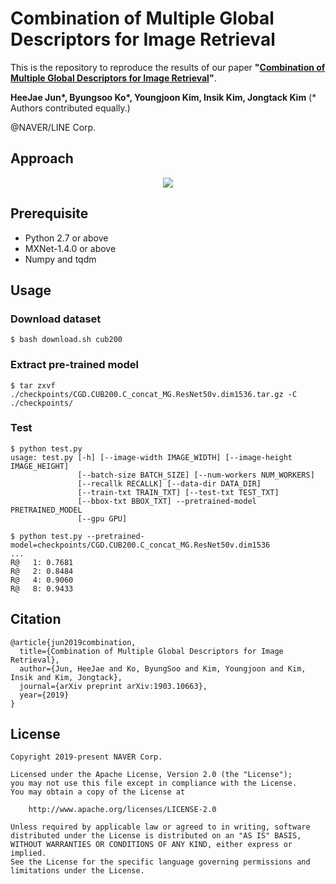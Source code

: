# Combination of Multiple Global Descriptors for Image Retrieval

This is the repository to reproduce the results of our paper **"[Combination of Multiple Global Descriptors for Image Retrieval](https://arxiv.org/abs/1903.10663)"**.

**HeeJae Jun\*, Byungsoo Ko\*, Youngjoon Kim, Insik Kim, Jongtack Kim** (* Authors contributed equally.)

@NAVER/LINE Corp.

## Approach

<div align="center">
  <img src="figures/architecture.png">
</div>

## Prerequisite

* Python 2.7 or above
* MXNet-1.4.0 or above
* Numpy and tqdm


## Usage

### Download dataset

```console
$ bash download.sh cub200
```


### Extract pre-trained model

```console
$ tar zxvf ./checkpoints/CGD.CUB200.C_concat_MG.ResNet50v.dim1536.tar.gz -C ./checkpoints/
```


### Test

```console
$ python test.py
usage: test.py [-h] [--image-width IMAGE_WIDTH] [--image-height IMAGE_HEIGHT]
               [--batch-size BATCH_SIZE] [--num-workers NUM_WORKERS]
               [--recallk RECALLK] [--data-dir DATA_DIR]
               [--train-txt TRAIN_TXT] [--test-txt TEST_TXT]
               [--bbox-txt BBOX_TXT] --pretrained-model PRETRAINED_MODEL
               [--gpu GPU]
```

```console
$ python test.py --pretrained-model=checkpoints/CGD.CUB200.C_concat_MG.ResNet50v.dim1536
...
R@   1: 0.7681
R@   2: 0.8484
R@   4: 0.9060
R@   8: 0.9433
```


## Citation

```
@article{jun2019combination,
  title={Combination of Multiple Global Descriptors for Image Retrieval},
  author={Jun, HeeJae and Ko, ByungSoo and Kim, Youngjoon and Kim, Insik and Kim, Jongtack},
  journal={arXiv preprint arXiv:1903.10663},
  year={2019}
}
```

## License

```
Copyright 2019-present NAVER Corp.

Licensed under the Apache License, Version 2.0 (the "License");
you may not use this file except in compliance with the License.
You may obtain a copy of the License at

    http://www.apache.org/licenses/LICENSE-2.0

Unless required by applicable law or agreed to in writing, software
distributed under the License is distributed on an "AS IS" BASIS,
WITHOUT WARRANTIES OR CONDITIONS OF ANY KIND, either express or implied.
See the License for the specific language governing permissions and
limitations under the License.
```
